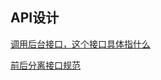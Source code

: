 ## API设计

[调用后台接口，这个接口具体指什么](https://segmentfault.com/q/1010000008046917)

[前后分离接口规范](https://segmentfault.com/p/1210000012306176/read)